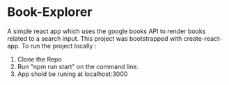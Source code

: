 # Book-Explorer
A simple react app which uses the  google books API to render books related to a search input.
This project was bootstrapped with create-react-app.
To run the project locally :
1. Clone the Repo
2. Run "npm run start" on the command line.
3. App shold be runing at localhost:3000
